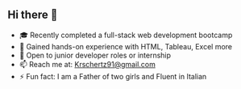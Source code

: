 ## Hi there 👋

<!--
**keltonschertz/keltonschertz** is a ✨ _special_ ✨ repository because its `README.md` (this file) appears on your GitHub profile.

Here are some ideas to get you started:
-->
- 🎓 Recently completed a full-stack web development bootcamp
- 🔧 Gained hands-on experience with HTML, Tableau, Excel more
- 👀 Open to junior developer roles or internship
- 📫 Reach me at: Krschertz91@gmail.com
- ⚡ Fun fact: I am a Father of two girls and Fluent in Italian


